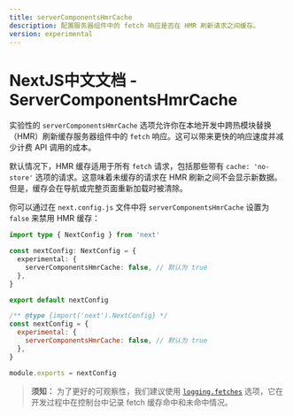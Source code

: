 ```yaml
---
title: serverComponentsHmrCache
description: 配置服务器组件中的 fetch 响应是否在 HMR 刷新请求之间缓存。
version: experimental
---
```


# NextJS中文文档 - ServerComponentsHmrCache

实验性的 `serverComponentsHmrCache` 选项允许你在本地开发中跨热模块替换（HMR）刷新缓存服务器组件中的 `fetch` 响应。这可以带来更快的响应速度并减少计费 API 调用的成本。

默认情况下，HMR 缓存适用于所有 `fetch` 请求，包括那些带有 `cache: 'no-store'` 选项的请求。这意味着未缓存的请求在 HMR 刷新之间不会显示新数据。但是，缓存会在导航或完整页面重新加载时被清除。

你可以通过在 `next.config.js` 文件中将 `serverComponentsHmrCache` 设置为 `false` 来禁用 HMR 缓存：

```ts switcher
import type { NextConfig } from 'next'

const nextConfig: NextConfig = {
  experimental: {
    serverComponentsHmrCache: false, // 默认为 true
  },
}

export default nextConfig
```

```js switcher
/** @type {import('next').NextConfig} */
const nextConfig = {
  experimental: {
    serverComponentsHmrCache: false, // 默认为 true
  },
}

module.exports = nextConfig
```

> **须知：** 为了更好的可观察性，我们建议使用 [`logging.fetches`](/nextjs-cn/app/api-reference/config/next-config-js/logging) 选项，它在开发过程中在控制台中记录 fetch 缓存命中和未命中情况。
